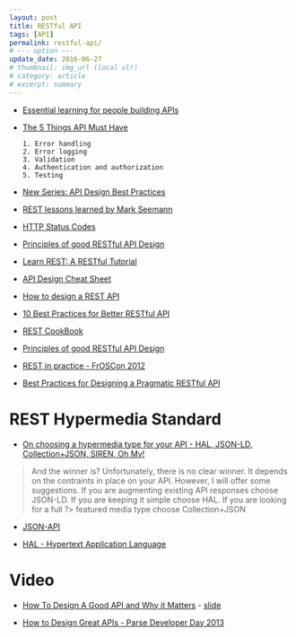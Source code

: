 ```yaml
---
layout: post
title: RESTful API
tags: [API]
permalink: restful-api/
# --- option ---
update_date: 2016-06-27
# thumbnail: img_url (local ulr)
# category: article
# excerpt: summary
---
```


- [Essential learning for people building APIs](https://github.com/dwyl/learn-api-design)

- [The 5 Things  API Must Have](https://blog.newrelic.com/2014/09/08/apipunchlist/)

	```
	1. Error handling
	2. Error logging
	3. Validation
	4. Authentication and authorization
	5. Testing
	```

<!-- more -->

- [New Series: API Design Best Practices](http://blogs.mulesoft.com/dev/api-best-practices-series-intro/)

- [REST lessons learned by Mark Seemann](http://blog.ploeh.dk/2013/04/29/rest-lessons-learned/)

- [HTTP Status Codes](http://www.restapitutorial.com/httpstatuscodes.html)

- [Principles of good RESTful API Design](https://codeplanet.io/principles-good-restful-api-design/)

- [Learn REST: A RESTful Tutorial](http://www.restapitutorial.com)

- [API Design Cheat Sheet](https://github.com/RestCheatSheet/api-cheat-sheet#api-design-cheat-sheet)

- [How to design a REST API](http://blog.octo.com/en/design-a-rest-api/)

- [10 Best Practices for Better RESTful API](http://blog.mwaysolutions.com/2014/06/05/10-best-practices-for-better-restful-api/)

- [REST CookBook](http://restcookbook.com)

- [Principles of good RESTful API Design](https://codeplanet.io/principles-good-restful-api-design/)

- [REST in practice - FrOSCon 2012](https://speakerdeck.com/jaytaph/rest-in-practice-froscon-2012)

- [Best Practices for Designing a Pragmatic RESTful API](http://www.vinaysahni.com/best-practices-for-a-pragmatic-restful-api)

# REST Hypermedia Standard

- [On choosing a hypermedia type for your API - HAL, JSON-LD, Collection+JSON, SIREN, Oh My!](http://sookocheff.com/post/api/on-choosing-a-hypermedia-format/)

> And the winner is?
> Unfortunately, there is no clear winner. It depends on the contraints in place on your API. However, I will offer some suggestions.
> If you are augmenting existing API responses choose JSON-LD. If you are keeping it simple choose HAL. If you are looking for a full ?> featured media type choose Collection+JSON

- [JSON-API](http://jsonapi.org)

- [HAL - Hypertext Application Language](http://stateless.co/hal_specification.html)

# Video

- [How To Design A Good API and Why it Matters](https://www.youtube.com/watch?v=heh4OeB9A-c) - [slide](http://landawn.com/How%20to%20Design%20a%20Good%20API%20and%20Why%20it%20Matters.pdf)

- [How to Design Great APIs - Parse Developer Day 2013](https://www.youtube.com/watch?v=qCdpTji8nxo)
